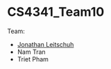 # CS4341_Team10

Team:
- [Jonathan Leitschuh](https://github.com/JLLeitschuh)
- Nam Tran
- Triet Pham
